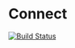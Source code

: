 # Connect

[![Build Status](https://travis-ci.org/Lanzafame/Connect.jl.svg?branch=master)](https://travis-ci.org/Lanzafame/Connect.jl)
